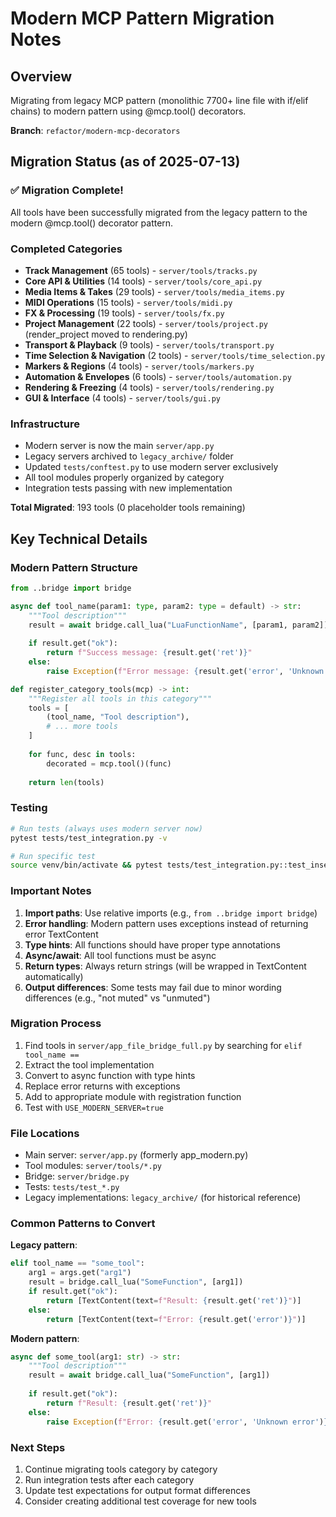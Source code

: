 # Modern MCP Pattern Migration Notes

## Overview
Migrating from legacy MCP pattern (monolithic 7700+ line file with if/elif chains) to modern pattern using @mcp.tool() decorators.

**Branch**: `refactor/modern-mcp-decorators`

## Migration Status (as of 2025-07-13)

### ✅ Migration Complete! 
All tools have been successfully migrated from the legacy pattern to the modern @mcp.tool() decorator pattern.

### Completed Categories
- **Track Management** (65 tools) - `server/tools/tracks.py`
- **Core API & Utilities** (14 tools) - `server/tools/core_api.py`
- **Media Items & Takes** (29 tools) - `server/tools/media_items.py`
- **MIDI Operations** (15 tools) - `server/tools/midi.py`
- **FX & Processing** (19 tools) - `server/tools/fx.py`
- **Project Management** (22 tools) - `server/tools/project.py` (render_project moved to rendering.py)
- **Transport & Playback** (9 tools) - `server/tools/transport.py`
- **Time Selection & Navigation** (2 tools) - `server/tools/time_selection.py`
- **Markers & Regions** (4 tools) - `server/tools/markers.py`
- **Automation & Envelopes** (6 tools) - `server/tools/automation.py`
- **Rendering & Freezing** (4 tools) - `server/tools/rendering.py`
- **GUI & Interface** (4 tools) - `server/tools/gui.py`

### Infrastructure
- Modern server is now the main `server/app.py`
- Legacy servers archived to `legacy_archive/` folder
- Updated `tests/conftest.py` to use modern server exclusively
- All tool modules properly organized by category
- Integration tests passing with new implementation

**Total Migrated**: 193 tools (0 placeholder tools remaining)

## Key Technical Details

### Modern Pattern Structure
```python
from ..bridge import bridge

async def tool_name(param1: type, param2: type = default) -> str:
    """Tool description"""
    result = await bridge.call_lua("LuaFunctionName", [param1, param2])
    
    if result.get("ok"):
        return f"Success message: {result.get('ret')}"
    else:
        raise Exception(f"Error message: {result.get('error', 'Unknown error')}")

def register_category_tools(mcp) -> int:
    """Register all tools in this category"""
    tools = [
        (tool_name, "Tool description"),
        # ... more tools
    ]
    
    for func, desc in tools:
        decorated = mcp.tool()(func)
    
    return len(tools)
```

### Testing
```bash
# Run tests (always uses modern server now)
pytest tests/test_integration.py -v

# Run specific test
source venv/bin/activate && pytest tests/test_integration.py::test_insert_track -v
```

### Important Notes
1. **Import paths**: Use relative imports (e.g., `from ..bridge import bridge`)
2. **Error handling**: Modern pattern uses exceptions instead of returning error TextContent
3. **Type hints**: All functions should have proper type annotations
4. **Async/await**: All tool functions must be async
5. **Return types**: Always return strings (will be wrapped in TextContent automatically)
6. **Output differences**: Some tests may fail due to minor wording differences (e.g., "not muted" vs "unmuted")

### Migration Process
1. Find tools in `server/app_file_bridge_full.py` by searching for `elif tool_name ==`
2. Extract the tool implementation
3. Convert to async function with type hints
4. Replace error returns with exceptions
5. Add to appropriate module with registration function
6. Test with `USE_MODERN_SERVER=true`

### File Locations
- Main server: `server/app.py` (formerly app_modern.py)
- Tool modules: `server/tools/*.py`
- Bridge: `server/bridge.py`
- Tests: `tests/test_*.py`
- Legacy implementations: `legacy_archive/` (for historical reference)

### Common Patterns to Convert

**Legacy pattern**:
```python
elif tool_name == "some_tool":
    arg1 = args.get("arg1")
    result = bridge.call_lua("SomeFunction", [arg1])
    if result.get("ok"):
        return [TextContent(text=f"Result: {result.get('ret')}")]
    else:
        return [TextContent(text=f"Error: {result.get('error')}")]
```

**Modern pattern**:
```python
async def some_tool(arg1: str) -> str:
    """Tool description"""
    result = await bridge.call_lua("SomeFunction", [arg1])
    
    if result.get("ok"):
        return f"Result: {result.get('ret')}"
    else:
        raise Exception(f"Error: {result.get('error', 'Unknown error')}")
```

### Next Steps
1. Continue migrating tools category by category
2. Run integration tests after each category
3. Update test expectations for output format differences
4. Consider creating additional test coverage for new tools